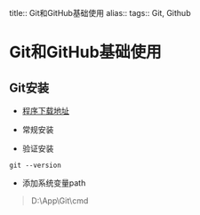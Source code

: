 title:: Git和GitHub基础使用
alias:: 
tags:: Git, Github

# Git和GitHub基础使用

## Git安装

* [程序下载地址](https://git-scm.com/downloads)

* 常规安装

* 验证安装

```
git --version
```

* 添加系统变量path

> D:\App\Git\cmd


